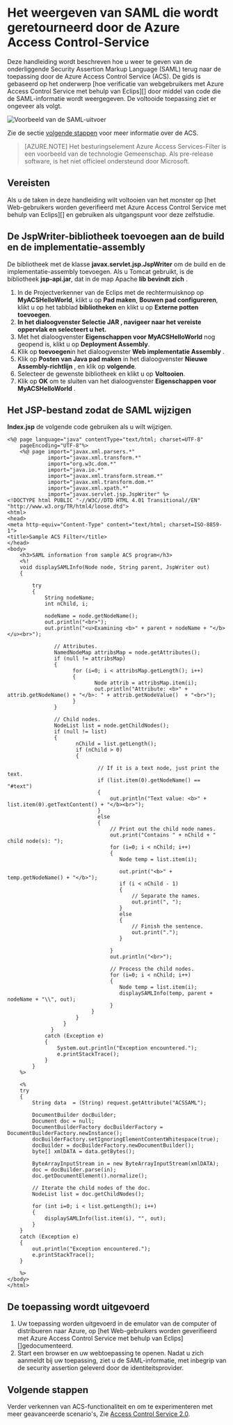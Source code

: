 <properties
    pageTitle="Weergave SAML die wordt geretourneerd door de Access Control-Service (Java)"
    description="Informatie weergeven die wordt geretourneerd door de toegangsbeheerservice in Java-toepassingen die worden gehost op Azure SAML."
    services="active-directory" 
    documentationCenter="java"
    authors="rmcmurray"
    manager="wpickett"
    editor="" />

<tags
    ms.service="active-directory"
    ms.workload="identity"
    ms.tgt_pltfrm="na"
    ms.devlang="Java"
    ms.topic="article"
    ms.date="08/11/2016" 
    ms.author="robmcm" />

# <a name="how-to-view-saml-returned-by-the-azure-access-control-service"></a>Het weergeven van SAML die wordt geretourneerd door de Azure Access Control-Service

Deze handleiding wordt beschreven hoe u weer te geven van de onderliggende Security Assertion Markup Language (SAML) terug naar de toepassing door de Azure Access Control Service (ACS). De gids is gebaseerd op het onderwerp [hoe verificatie van webgebruikers met Azure Access Control Service met behulp van Eclips][] door middel van code die de SAML-informatie wordt weergegeven. De voltooide toepassing ziet er ongeveer als volgt.

![Voorbeeld van de SAML-uitvoer][saml_output]

Zie de sectie [volgende stappen](#next_steps) voor meer informatie over de ACS.

> [AZURE.NOTE]
> Het besturingselement Azure Access Services-Filter is een voorbeeld van de technologie Gemeenschap. Als pre-release software, is het niet officieel ondersteund door Microsoft.

## <a name="prerequisites"></a>Vereisten

Als u de taken in deze handleiding wilt voltooien van het monster op [het Web-gebruikers worden geverifieerd met Azure Access Control Service met behulp van Eclips][] en gebruiken als uitgangspunt voor deze zelfstudie.

## <a name="add-the-jspwriter-library-to-your-build-path-and-deployment-assembly"></a>De JspWriter-bibliotheek toevoegen aan de build en de implementatie-assembly

De bibliotheek met de klasse **javax.servlet.jsp.JspWriter** om de build en de implementatie-assembly toevoegen. Als u Tomcat gebruikt, is de bibliotheek **jsp-api.jar**, dat in de map Apache **lib bevindt zich** .

1. In de Projectverkenner van de Eclips met de rechtermuisknop op **MyACSHelloWorld**, klikt u op **Pad maken**, **Bouwen pad configureren**, klikt u op het tabblad **bibliotheken** en klikt u op **Externe potten toevoegen**.
2. **In het dialoogvenster **Selectie JAR** , navigeer naar het vereiste oppervlak en selecteert u het.**
3. Met het dialoogvenster **Eigenschappen voor MyACSHelloWorld** nog geopend is, klikt u op **Deployment Assembly**.
4. Klik op **toevoegen**in het dialoogvenster **Web implementatie Assembly** .
5. Klik op **Posten van Java pad maken** in het dialoogvenster **Nieuwe Assembly-richtlijn** , en klik op **volgende**.
6. Selecteer de gewenste bibliotheek en klikt u op **Voltooien**.
7. Klik op **OK** om te sluiten van het dialoogvenster **Eigenschappen voor MyACSHelloWorld** .

## <a name="modify-the-jsp-file-to-display-saml"></a>Het JSP-bestand zodat de SAML wijzigen

**Index.jsp** de volgende code gebruiken als u wilt wijzigen.

    <%@ page language="java" contentType="text/html; charset=UTF-8"
        pageEncoding="UTF-8"%>
        <%@ page import="javax.xml.parsers.*"
                 import="javax.xml.transform.*"
                 import="org.w3c.dom.*"
                 import="java.io.*"
                 import="javax.xml.transform.stream.*"
                 import="javax.xml.transform.dom.*"
                 import="javax.xml.xpath.*"
                 import="javax.servlet.jsp.JspWriter" %>
    <!DOCTYPE html PUBLIC "-//W3C//DTD HTML 4.01 Transitional//EN" "http://www.w3.org/TR/html4/loose.dtd">
    <html>
    <head>
    <meta http-equiv="Content-Type" content="text/html; charset=ISO-8859-1">
    <title>Sample ACS Filter</title>
    </head>
    <body>
        <h3>SAML information from sample ACS program</h3>
        <%!
        void displaySAMLInfo(Node node, String parent, JspWriter out)
        {
        
            try
            {
                String nodeName;
                int nChild, i;
                
                nodeName = node.getNodeName();
                out.println("<br>");
                out.println("<u>Examining <b>" + parent + nodeName + "</b></u><br>");
                   
                   // Attributes.
                   NamedNodeMap attribsMap = node.getAttributes();
                   if (null != attribsMap)
                   {
                         for (i=0; i < attribsMap.getLength(); i++)
                         {
                                Node attrib = attribsMap.item(i);
                                out.println("Attribute: <b>" + attrib.getNodeName() + "</b>: " + attrib.getNodeValue()  + "<br>");
                         }
                   }
                   
                   // Child nodes.
                   NodeList list = node.getChildNodes();
                   if (null != list)
                   {
                          nChild = list.getLength();
                          if (nChild > 0)
                          {                    
    
                                 // If it is a text node, just print the text.
                                 if (list.item(0).getNodeName() == "#text")
                                 {
                                     out.println("Text value: <b>" + list.item(0).getTextContent() + "</b><br>");
                                 }
                                 else
                                 {
                                     // Print out the child node names.
                                     out.print("Contains " + nChild + " child node(s): ");   
                                     for (i=0; i < nChild; i++)
                                     {
                                        Node temp = list.item(i);
                                        
                                        out.print("<b>" + temp.getNodeName() + "</b>");
                                        if (i < nChild - 1)
                                        {
                                            // Separate the names.
                                            out.print(", ");
                                        }
                                        else
                                        {
                                            // Finish the sentence.
                                            out.print(".");
                                        }
                                            
                                     }
                                     out.println("<br>");
                                     
                                     // Process the child nodes.
                                     for (i=0; i < nChild; i++)
                                     {
                                        Node temp = list.item(i);
                                        displaySAMLInfo(temp, parent + nodeName + "\\", out);
                                     }
                               }
                          }
                      }
                  }
                catch (Exception e)
                {
                    System.out.println("Exception encountered.");
                    e.printStackTrace();            
                }
            }
        %>
    
        <%
        try 
        {
            String data  = (String) request.getAttribute("ACSSAML");
            
            DocumentBuilder docBuilder;
            Document doc = null;
            DocumentBuilderFactory docBuilderFactory = DocumentBuilderFactory.newInstance();
            docBuilderFactory.setIgnoringElementContentWhitespace(true);
            docBuilder = docBuilderFactory.newDocumentBuilder();
            byte[] xmlDATA = data.getBytes();
            
            ByteArrayInputStream in = new ByteArrayInputStream(xmlDATA); 
            doc = docBuilder.parse(in);
            doc.getDocumentElement().normalize();
            
            // Iterate the child nodes of the doc.
            NodeList list = doc.getChildNodes();
    
            for (int i=0; i < list.getLength(); i++)
            {
                displaySAMLInfo(list.item(i), "", out);
            }
        }
        catch (Exception e) 
        {
            out.println("Exception encountered.");
            e.printStackTrace();
        }
        
        %>
    </body>
    </html>

## <a name="run-the-application"></a>De toepassing wordt uitgevoerd

1. Uw toepassing worden uitgevoerd in de emulator van de computer of distribueren naar Azure, op [het Web-gebruikers worden geverifieerd met Azure Access Control Service met behulp van Eclips][]gedocumenteerd.
2. Start een browser en uw webtoepassing te openen. Nadat u zich aanmeldt bij uw toepassing, ziet u de SAML-informatie, met inbegrip van de security assertion geleverd door de identiteitsprovider.

## <a name="next-steps"></a>Volgende stappen

Verder verkennen van ACS-functionaliteit en om te experimenteren met meer geavanceerde scenario's, Zie [Access Control Service 2.0][].

[Prerequisites]: #pre
[Modify the JSP file to display SAML]: #modify_jsp
[Add the JspWriter library to your build path and deployment assembly]: #add_library
[Run the application]: #run_application
[Next steps]: #next_steps
[Access Control Service 2.0]: http://go.microsoft.com/fwlink/?LinkID=212360
[Hoe webgebruikers worden geverifieerd met Azure Access Control-Service met behulp van de Eclips]: ../active-directory-java-authenticate-users-access-control-eclipse
[saml_output]: ./media/active-directory-java-view-saml-returned-by-access-control/SAML_Output.png
 